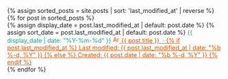 <html lang="en">
<head>
  <meta charset="UTF-8">
  <meta name="viewport" content="width=device-width, initial-scale=1.0">
  <title>{{ site.title | default: "infoBAG" }}</title>
</head>
<body>
  <main>
    <section>
      {% assign sorted_posts = site.posts | sort: 'last_modified_at' | reverse %}
      {% for post in sorted_posts %}
        <article>
          {% assign display_date = post.last_modified_at | default: post.date %}
          {% assign sort_date = post.last_modified_at | default: post.date %}
          <time datetime="{{ display_date | date_to_xmlschema }}" style="color: #16A085;">
            {{ display_date | date: "%Y-%m-%d" }}
          </time>
          <a style="color:#D35400;" href="{{ post.url | relative_url }}">
            <img src="{{ '/assets/gold.ico' | relative_url }}" alt="Article icon" width="16" height="16">
            {{ post.title }}
            &nbsp;&middot;
            {% if post.last_modified_at %}
              Last modified: {{ post.last_modified_at | date: "%b %-d, %Y" }}
            {% else %}
              Created: {{ post.date | date: "%b %-d, %Y" }}
            {% endif %}
          </a>
          <span style="display:none;">{{ sort_date | date: "%Y%m%d%H%M%S" }}</span>
        </article>
      {% endfor %}
    </section>
  </main>
</body>
</html>
